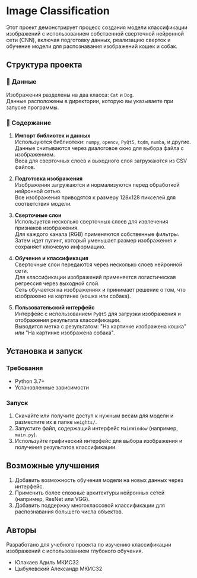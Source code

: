 # Image Classification

Этот проект демонстрирует процесс создания модели классификации изображений с использованием собственной сверточной нейронной сети (CNN), включая подготовку данных, реализацию сверток и обучение модели для распознавания изображений кошек и собак.

## Структура проекта

### 📂 Данные
Изображения разделены на два класса: `Cat` и `Dog`.  
Данные расположены в директории, которую вы указываете при запуске программы.

### 📜 Содержание
1. **Импорт библиотек и данных**  
   Используются библиотеки: `numpy`, `opencv`, `PyQt5`, `tqdm`, `numba`, и другие.  
   Данные считываются через диалоговое окно для выбора файла с изображением.  
   Веса для сверточных слоев и выходного слоя загружаются из CSV файлов.  

2. **Подготовка изображения**  
   Изображения загружаются и нормализуются перед обработкой нейронной сетью.  
   Все изображения приводятся к размеру 128x128 пикселей для соответствия модели.

3. **Сверточные слои**  
   Используется несколько сверточных слоев для извлечения признаков изображения.  
   Для каждого канала (RGB) применяются собственные фильтры.  
   Затем идет пулинг, который уменьшает размер изображения и сохраняет ключевую информацию.

4. **Обучение и классификация**  
   Сверточные слои передаются через несколько слоев нейронной сети.  
   Для классификации изображений применяется логистическая регрессия через выходной слой.  
   Сеть обучается на изображениях и принимает решение о том, что изображено на картинке (кошка или собака).

5. **Пользовательский интерфейс**  
   Интерфейс с использованием `PyQt5` для загрузки изображения и отображения результата классификации.  
   Выводится метка с результатом: "На картинке изображена кошка" или "На картинке изображена собака".

## Установка и запуск

### Требования
- Python 3.7+  
- Установленные зависимости

### Запуск
1. Скачайте или получите доступ к нужным весам для модели и разместите их в папке `weights/`.
2. Запустите файл, содержащий интерфейс `MainWindow` (например, `main.py`).
3. Используйте графический интерфейс для выбора изображения и получения результатов классификации.

## Возможные улучшения
1. Добавить возможность обучения модели на новых данных через интерфейс.  
2. Применить более сложные архитектуры нейронных сетей (например, ResNet или VGG).  
3. Добавить поддержку многоклассовой классификации для распознавания большего числа объектов.

## Авторы
Разработано для учебного проекта по изучению классификации изображений с использованием глубокого обучения.  
- Юлакаев Адиль МКИС32
- Цыбулевский Александр МКИС32
